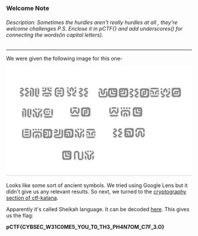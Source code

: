 ### Welcome Note
###### Description: Sometimes the hurdles aren't really hurdles at all , they're welcome challenges P.S. Enclose it in pCTF{} and add underscores() for connecting the words(in capital letters).

---
We were given the following image for this one-

![](./Welcome-note.jpg)

Looks like some sort of ancient symbols. We tried using Google Lens but it didn't give us any relevant results. So next, we turned to the [cryptography section of ctf-katana](https://github.com/JohnHammond/ctf-katana#cryptography "cryptography section of ctf-katana").
 
Apparently it's called Sheikah language. It can be decoded [here](https://www.dcode.fr/sheikah-language "here").
This gives us the flag:

**pCTF{CYBSEC_W31C0ME5_YOU_T0_TH3_PH4N7OM_C7F_3.O}**
